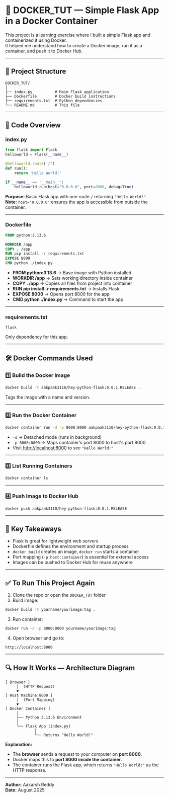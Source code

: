# 🚀 DOCKER_TUT — Simple Flask App in a Docker Container

This project is a learning exercise where I built a simple Flask app and containerized it using Docker.  
It helped me understand how to create a Docker image, run it as a container, and push it to Docker Hub.

---

## 📂 Project Structure

```
DOCKER_TUT/
│
├── index.py          # Main Flask application
├── Dockerfile        # Docker build instructions
├── requirements.txt  # Python dependencies
└── README.md         # This file
```

---

## 📝 Code Overview

### index.py
```python
from flask import Flask
helloworld = Flask(__name__)

@helloworld.route('/')
def run():
    return 'Hello World!'

if __name__ == '__main__':
    helloworld.run(host="0.0.0.0", port=8000, debug=True)
```
**Purpose:** Basic Flask app with one route `/` returning `"Hello World!"`.  
**Note:** `host="0.0.0.0"` ensures the app is accessible from outside the container.

---

### Dockerfile
```dockerfile
FROM python:3.13.6

WORKDIR /app
COPY . /app
RUN pip install -r requirements.txt
EXPOSE 8000
CMD python ./index.py
```
- **FROM python:3.13.6** → Base image with Python installed  
- **WORKDIR /app** → Sets working directory inside container  
- **COPY . /app** → Copies all files from project into container  
- **RUN pip install -r requirements.txt** → Installs Flask  
- **EXPOSE 8000** → Opens port 8000 for the app  
- **CMD python ./index.py** → Command to start the app  

---

### requirements.txt
```
flask
```
Only dependency for this app.

---

## 🛠 Docker Commands Used

### 1️⃣ Build the Docker Image
```bash
docker build -t aakpaak3110/hey-python-flask:0.0.1.RELEASE .
```
Tags the image with a name and version.

---

### 2️⃣ Run the Docker Container
```bash
docker container run -d -p 8000:8000 aakpaak3110/hey-python-flask:0.0.1.RELEASE
```
- `-d` → Detached mode (runs in background)  
- `-p 8000:8000` → Maps container's port 8000 to host's port 8000  
- Visit [http://localhost:8000](http://localhost:8000) to see `"Hello World!"`  

---

### 3️⃣ List Running Containers
```bash
docker container ls
```

---

### 4️⃣ Push Image to Docker Hub
```bash
docker push aakpaak3110/hey-python-flask:0.0.1.RELEASE
```

---

## 📌 Key Takeaways
- Flask is great for lightweight web servers  
- Dockerfile defines the environment and startup process  
- `docker build` creates an image, `docker run` starts a container  
- Port mapping (`-p host:container`) is essential for external access  
- Images can be pushed to Docker Hub for reuse anywhere  

---

## ✅ To Run This Project Again
1. Clone the repo or open the `DOCKER_TUT` folder  
2. Build image:
```bash
docker build -t yourname/yourimage:tag .
```
3. Run container:
```bash
docker run -d -p 8000:8000 yourname/yourimage:tag
```
4. Open browser and go to:
```
http://localhost:8000
```

---

## 🔍 How It Works — Architecture Diagram

```
[ Browser ] 
     │  (HTTP Request)
     ▼
[ Host Machine:8000 ]
     │  (Port Mapping)
     ▼
[ Docker Container ]
     │
     ├── Python 3.13.6 Environment
     │
     └── Flask App (index.py)
             │
             └── Returns "Hello World!"
```
**Explanation:**  
- The **browser** sends a request to your computer on **port 8000**.  
- Docker maps this to **port 8000 inside the container**.  
- The container runs the Flask app, which returns `"Hello World!"` as the HTTP response.  

---

**Author:** Aakarsh Reddy  
**Date:** August 2025
